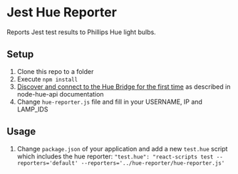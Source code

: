 # Jest Hue Reporter

Reports Jest test results to Phillips Hue light bulbs.

## Setup

1. Clone this repo to a folder
1. Execute `npm install`
1. [Discover and connect to the Hue Bridge for the first time](https://github.com/peter-murray/node-hue-api/blob/main/examples/v3/remote/accessFromScratch.js) as
   described in node-hue-api documentation
1. Change `hue-reporter.js` file and fill in your USERNAME, IP and LAMP_IDS

## Usage

1. Change `package.json` of your application and add a new `test.hue` script which includes the hue reporter: `"test.hue": "react-scripts test --reporters='default' --reporters='../hue-reporter/hue-reporter.js'`
